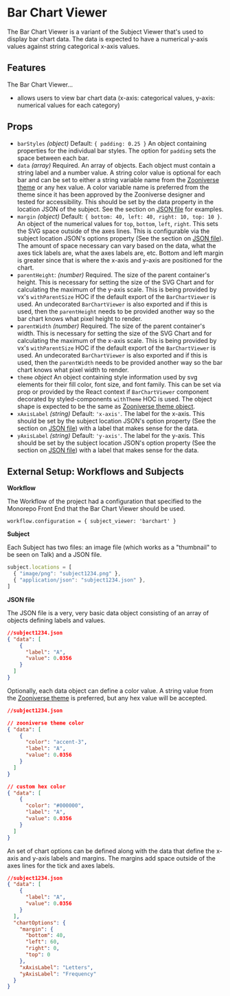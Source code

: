 # Bar Chart Viewer

The Bar Chart Viewer is a variant of the Subject Viewer that's used to
display bar chart data. The data is expected to have a numerical y-axis values against string categorical x-axis values.

## Features

The Bar Chart Viewer...
- allows users to view bar chart data (x-axis: categorical values, y-axis:
  numerical values for each category)

## Props

- `barStyles` _(object)_ Default: `{ padding: 0.25 }` An object containing properties for the individual bar styles. The option for `padding` sets the space between each bar.
- `data` _(array)_ Required. An array of objects. Each object must contain a string label and a number value. A string color value is optional for each bar and can be set to either a string variable name from the [Zooniverse theme](https://github.com/zooniverse/front-end-monorepo/tree/master/packages/lib-grommet-theme) or any hex value. A color variable name is preferred from the theme since it has been approved by the Zooniverse designer and tested for accessibility. This should be set by the data property in the location JSON of the subject. See the section on [JSON file](#JSON_file) for examples.
- `margin` _(object)_ Default: `{ bottom: 40, left: 40, right: 10, top: 10 }`. An object of the numerical values for `top`, `bottom`, `left`, `right`. This sets the SVG space outside of the axes lines. This is configurable via the subject location JSON's options property (See the section on [JSON file](#JSON_file)). The amount of space necessary can vary based on the data, what the axes tick labels are, what the axes labels are, etc. Bottom and left margin is greater since that is where the x-axis and y-axis are positioned for the chart.
- `parentHeight`: _(number)_ Required. The size of the parent container's height. This is necessary for setting the size of the SVG Chart and for calculating the maximum of the y-axis scale. This is being provided by vx's `withParentSize` HOC if the default export of the `BarChartViewer` is used. An undecorated `BarChartViewer` is also exported and if this is used, then the `parentHeight` needs to be provided another way so the bar chart knows what pixel height to render.
- `parentWidth` _(number)_ Required. The size of the parent container's width. This is necessary for setting the size of the SVG Chart and for calculating the maximum of the x-axis scale. This is being provided by vx's `withParentSize` HOC if the default export of the `BarChartViewer` is used. An undecorated `BarChartViewer` is also exported and if this is used, then the `parentWidth` needs to be provided another way so the bar chart knows what pixel width to render.
- `theme` _object_ An object containing style information used by svg elements for their fill color, font size, and font family. This can be set via prop or provided by the React context if `BarChartViewer` component decorated by styled-components `withTheme` HOC is used. The object shape is expected to be the same as [Zooniverse theme object](https://github.com/zooniverse/front-end-monorepo/tree/master/packages/lib-grommet-theme).
- `xAxisLabel` _(string)_ Default: `'x-axis'`. The label for the x-axis. This should be set by the subject location JSON's option property (See the section on [JSON file](#JSON_file)) with a label that makes sense for the data.
- `yAxisLabel` _(string)_ Default: `'y-axis'`. The label for the y-axis. This should be set by the subject location JSON's option property (See the section on [JSON file](#JSON_file)) with a label that makes sense for the data.

## External Setup: Workflows and Subjects

**Workflow**

The Workflow of the project had a configuration that specified to the Monorepo
Front End that the Bar Chart Viewer should be used.

`workflow.configuration = { subject_viewer: 'barchart' }`

**Subject**

Each Subject has two files: an image file (which works as a "thumbnail" to be
seen on Talk) and a JSON file.

``` js
subject.locations = [
  { "image/png": "subject1234.png" },
  { "application/json": "subject1234.json" },
]
```

**JSON file**

The JSON file is a very, very basic data object consisting of an array of objects defining labels and values.

``` json
//subject1234.json
{ "data": [
    {
      "label": "A",
      "value": 0.0356
    }
  ]
}
```

Optionally, each data object can define a color value. A string value from the [Zooniverse theme](https://github.com/zooniverse/front-end-monorepo/tree/master/packages/lib-grommet-theme) is preferred, but any hex value will be accepted.

``` json
//subject1234.json

// zooniverse theme color
{ "data": [
    {
      "color": "accent-3",
      "label": "A",
      "value": 0.0356
    }
  ]
}

// custom hex color
{ "data": [
    {
      "color": "#000000",
      "label": "A",
      "value": 0.0356
    }
  ]
}
```

An set of chart options can be defined along with the data that define the x-axis and y-axis labels and margins. The margins add space outside of the axes lines for the tick and axes labels.


``` json
//subject1234.json
{ "data": [
    {
      "label": "A",
      "value": 0.0356
    }
  ],
  "chartOptions": {
    "margin": {
      "bottom": 40,
      "left": 60,
      "right": 0,
      "top": 0
    },
    "xAxisLabel": "Letters",
    "yAxisLabel": "Frequency"
  }
}
```
